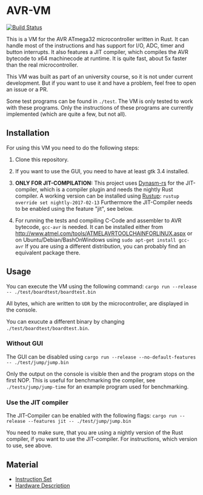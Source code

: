 # AVR-VM
[![Build Status](https://travis-ci.org/MackieLoeffel/avr-vm.svg?branch=master)](https://travis-ci.org/MackieLoeffel/avr-vm)

This is a VM for the AVR ATmega32 microcontroller written in Rust.
It can handle most of the instructions and has support for I/O, ADC,
timer and button interrupts. It also features a JIT compiler, which
compiles the AVR bytecode to x64 machinecode at runtime. It is quite
fast, about 5x faster than the real microcontroller.

This VM was built as part of an university course, so it is not under current
development. But if you want to use it and have a problem, feel free
to open an issue or a PR.

Some test programs can be found in `./test`. The VM is only tested to
work with these programs. Only the instructions of these programs
are currently implemented (which are quite a few, but not all).

## Installation

For using this VM you need to do the following steps:

1.  Clone this repository.

2.  If you want to use the GUI, you need to have at least gtk 3.4
    installed.

3.  **ONLY FOR JIT-COMPILATION:**
    This project uses [Dynasm-rs](https://github.com/CensoredUsername/dynasm-rs) for the JIT-compiler, which is a
    compiler plugin and needs the nightly Rust compiler. A working
    version can be installed using [Rustup](https://rustup.rs/):
    `rustup override set nightly-2017-02-13`
    Furthermore the JIT-Compiler needs to be enabled using the feature "jit",
    see below.

4.  For running the tests and compiling C-Code and assembler to AVR
    bytecode, `gcc-avr` is needed. It can be installed either from
    <http://www.atmel.com/tools/ATMELAVRTOOLCHAINFORLINUX.aspx>
    or on Ubuntu/Debian/BashOnWindows using
    `sudo apt-get install gcc-avr`
    If you are using a different distribution, you can probably find
    an equivalent package there.

## Usage

You can execute the VM using the following command:
`cargo run --release -- ./test/boardtest/boardtest.bin`

All bytes, which are written to `UDR` by the microcontroller, are
displayed in the console.

You can exucute a different binary by changing `./test/boardtest/boardtest.bin`.

### Without GUI

The GUI can be disabled using
`cargo run --release --no-default-features -- ./test/jump/jump.bin`

Only the output on the console is visible then and the program
stops on the first NOP. This is useful for benchmarking the
compiler, see `./tests/jump/jump-time` for an example program used
for benchmarking.

### Use the JIT compiler

The JIT-Compiler can be enabled with the following flags:
`cargo run --release --features jit -- ./test/jump/jump.bin`

You need to make sure, that you are using a nightly version of the
Rust compiler, if you want to use the JIT-compiler. For
instructions, which version to use, see above.

## Material

-   [Instruction Set](http://www.atmel.com/images/Atmel-0856-AVR-Instruction-Set-Manual.pdf)
-   [Hardware Description](http://www.atmel.com/images/doc2503.pdf)
